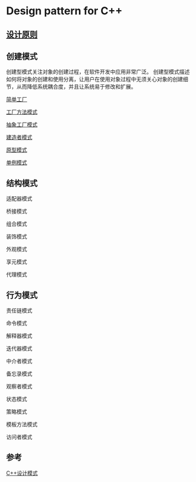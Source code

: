 # Design pattern for C++

## [设计原则](doc/01-设计原则.md)

## 创建模式
创建型模式关注对象的创建过程，在软件开发中应用非常广泛。
创建型模式描述如何将对象的创建和使用分离，让用户在使用对象过程中无须关心对象的创建细节，从而降低系统耦合度，并且让系统易于修改和扩展。

[简单工厂](doc/02-简单工厂.md)

[工厂方法模式](doc/03-工厂方法.md)

[抽象工厂模式](doc/04-抽象工厂.md)

[建造者模式](doc/05-建造者.md)

[原型模式](doc/06-原型.md)

[单例模式](doc/07-单例.md)

## 结构模式

适配器模式

桥接模式

组合模式

装饰模式

外观模式

享元模式

代理模式

## 行为模式

责任链模式

命令模式

解释器模式

迭代器模式

中介者模式

备忘录模式

观察者模式

状态模式

策略模式

模板方法模式

访问者模式

## 参考
[C++设计模式](https://blog.csdn.net/sinat_21107433/category_9418696.html)